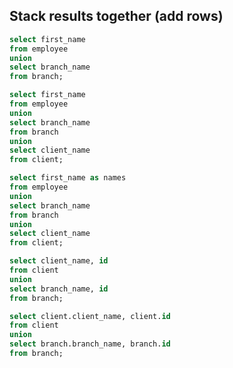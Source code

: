## Stack results together (add rows)

```sql
select first_name
from employee
union
select branch_name
from branch;
```

```sql
select first_name
from employee
union
select branch_name
from branch
union
select client_name
from client;
```

```sql
select first_name as names
from employee
union
select branch_name
from branch
union
select client_name
from client;
```

```sql
select client_name, id
from client
union
select branch_name, id
from branch;
```

```sql
select client.client_name, client.id
from client
union
select branch.branch_name, branch.id
from branch;
```

















